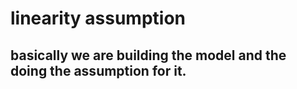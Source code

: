 # linearity assumption 
## basically we are building the model and the doing the assumption for it.

